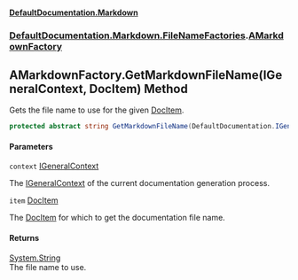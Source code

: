 #### [DefaultDocumentation.Markdown](index.md 'index')
### [DefaultDocumentation.Markdown.FileNameFactories](index.md#DefaultDocumentation.Markdown.FileNameFactories 'DefaultDocumentation.Markdown.FileNameFactories').[AMarkdownFactory](AMarkdownFactory.md 'DefaultDocumentation.Markdown.FileNameFactories.AMarkdownFactory')

## AMarkdownFactory.GetMarkdownFileName(IGeneralContext, DocItem) Method

Gets the file name to use for the given [DocItem](https://github.com/Doraku/DefaultDocumentation/blob/master/documentation/api/DocItem.md 'DefaultDocumentation.Models.DocItem').

```csharp
protected abstract string GetMarkdownFileName(DefaultDocumentation.IGeneralContext context, DefaultDocumentation.Models.DocItem item);
```
#### Parameters

<a name='DefaultDocumentation.Markdown.FileNameFactories.AMarkdownFactory.GetMarkdownFileName(DefaultDocumentation.IGeneralContext,DefaultDocumentation.Models.DocItem).context'></a>

`context` [IGeneralContext](https://github.com/Doraku/DefaultDocumentation/blob/master/documentation/api/IGeneralContext.md 'DefaultDocumentation.IGeneralContext')

The [IGeneralContext](https://github.com/Doraku/DefaultDocumentation/blob/master/documentation/api/IGeneralContext.md 'DefaultDocumentation.IGeneralContext') of the current documentation generation process.

<a name='DefaultDocumentation.Markdown.FileNameFactories.AMarkdownFactory.GetMarkdownFileName(DefaultDocumentation.IGeneralContext,DefaultDocumentation.Models.DocItem).item'></a>

`item` [DocItem](https://github.com/Doraku/DefaultDocumentation/blob/master/documentation/api/DocItem.md 'DefaultDocumentation.Models.DocItem')

The [DocItem](https://github.com/Doraku/DefaultDocumentation/blob/master/documentation/api/DocItem.md 'DefaultDocumentation.Models.DocItem') for which to get the documentation file name.

#### Returns
[System.String](https://docs.microsoft.com/en-us/dotnet/api/System.String 'System.String')  
The file name to use.